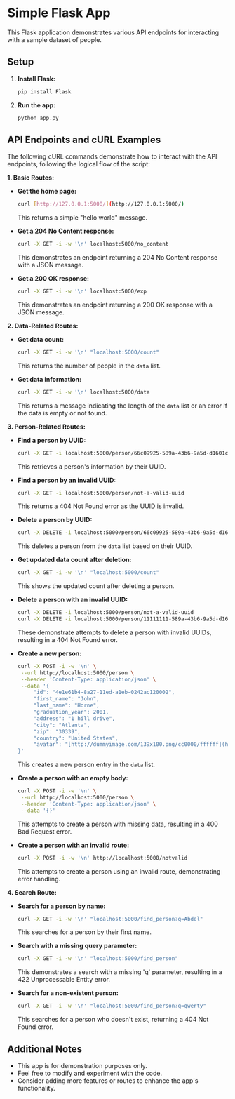 # Simple Flask App

This Flask application demonstrates various API endpoints for interacting with a sample dataset of people.

## Setup

1.  **Install Flask:**

    ```bash
    pip install Flask
    ```

2.  **Run the app:**

    ```bash
    python app.py
    ```

## API Endpoints and cURL Examples

The following cURL commands demonstrate how to interact with the API endpoints, following the logical flow of the script:

**1. Basic Routes:**

*   **Get the home page:**

    ```bash
    curl [http://127.0.0.1:5000/](http://127.0.0.1:5000/)
    ```

    This returns a simple "hello world" message.

*   **Get a 204 No Content response:**

    ```bash
    curl -X GET -i -w '\n' localhost:5000/no_content
    ```

    This demonstrates an endpoint returning a 204 No Content response with a JSON message.

*   **Get a 200 OK response:**

    ```bash
    curl -X GET -i -w '\n' localhost:5000/exp
    ```

    This demonstrates an endpoint returning a 200 OK response with a JSON message.

**2. Data-Related Routes:**

*   **Get data count:**

    ```bash
    curl -X GET -i -w '\n' "localhost:5000/count"
    ```

    This returns the number of people in the `data` list.

*   **Get data information:**

    ```bash
    curl -X GET -i -w '\n' localhost:5000/data
    ```

    This returns a message indicating the length of the `data` list or an error if the data is empty or not found.

**3. Person-Related Routes:**

*   **Find a person by UUID:**

    ```bash
    curl -X GET -i localhost:5000/person/66c09925-589a-43b6-9a5d-d1601cf53287
    ```

    This retrieves a person's information by their UUID.

*   **Find a person by an invalid UUID:**

    ```bash
    curl -X GET -i localhost:5000/person/not-a-valid-uuid
    ```

    This returns a 404 Not Found error as the UUID is invalid.

*   **Delete a person by UUID:**

    ```bash
    curl -X DELETE -i localhost:5000/person/66c09925-589a-43b6-9a5d-d1601cf53287
    ```

    This deletes a person from the `data` list based on their UUID.

*   **Get updated data count after deletion:**

    ```bash
    curl -X GET -i -w '\n' "localhost:5000/count"
    ```

    This shows the updated count after deleting a person.

*   **Delete a person with an invalid UUID:**

    ```bash
    curl -X DELETE -i localhost:5000/person/not-a-valid-uuid
    curl -X DELETE -i localhost:5000/person/11111111-589a-43b6-9a5d-d1601cf51111
    ```

    These demonstrate attempts to delete a person with invalid UUIDs, resulting in a 404 Not Found error.

*   **Create a new person:**

    ```bash
    curl -X POST -i -w '\n' \
     --url http://localhost:5000/person \
     --header 'Content-Type: application/json' \
     --data '{
         "id": "4e1e61b4-8a27-11ed-a1eb-0242ac120002",
         "first_name": "John",
         "last_name": "Horne",
         "graduation_year": 2001,
         "address": "1 hill drive",
         "city": "Atlanta",
         "zip": "30339",
         "country": "United States",
         "avatar": "[http://dummyimage.com/139x100.png/cc0000/ffffff](http://dummyimage.com/139x100.png/cc0000/ffffff)"
    }'
    ```

    This creates a new person entry in the `data` list.

*   **Create a person with an empty body:**

    ```bash
    curl -X POST -i -w '\n' \
     --url http://localhost:5000/person \
     --header 'Content-Type: application/json' \
     --data '{}'
    ```

    This attempts to create a person with missing data, resulting in a 400 Bad Request error.

*   **Create a person with an invalid route:**

    ```bash
    curl -X POST -i -w '\n' http://localhost:5000/notvalid
    ```

    This attempts to create a person using an invalid route, demonstrating error handling.

**4. Search Route:**

*   **Search for a person by name:**

    ```bash
    curl -X GET -i -w '\n' "localhost:5000/find_person?q=Abdel"
    ```

    This searches for a person by their first name.

*   **Search with a missing query parameter:**

    ```bash
    curl -X GET -i -w '\n' "localhost:5000/find_person"
    ```

    This demonstrates a search with a missing 'q' parameter, resulting in a 422 Unprocessable Entity error.

*   **Search for a non-existent person:**

    ```bash
    curl -X GET -i -w '\n' "localhost:5000/find_person?q=qwerty"
    ```

    This searches for a person who doesn't exist, returning a 404 Not Found error.

## Additional Notes

*   This app is for demonstration purposes only.
*   Feel free to modify and experiment with the code.
*   Consider adding more features or routes to enhance the app's functionality.
